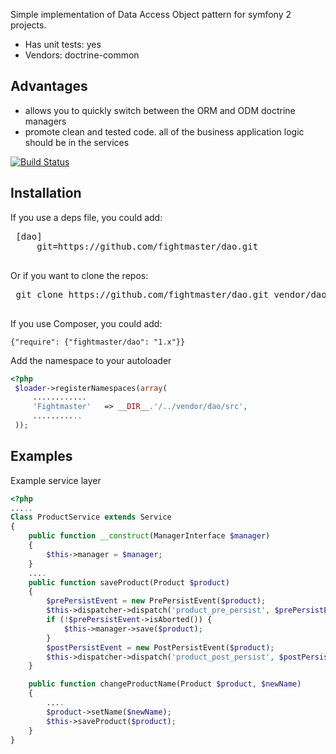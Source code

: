 Simple implementation of Data Access Object pattern for symfony 2 projects.

 * Has unit tests: yes
 * Vendors: doctrine-common


Advantages
-----------------

 * allows you to quickly switch between the ORM and ODM doctrine managers
 * promote clean and tested code. all of the business application logic should be in the services

[![Build Status](https://secure.travis-ci.org/fightmaster/dao.png?branch=master)](http://travis-ci.org/fightmaster/dao)

Installation
-----------------

If you use a deps file, you could add:

 <pre>
 [dao]
     git=https://github.com/fightmaster/dao.git
 </pre>

Or if you want to clone the repos:

 <pre>
 git clone https://github.com/fightmaster/dao.git vendor/dao
 </pre>

If you use Composer, you could add:

```
{"require": {"fightmaster/dao": "1.x"}}
```

Add the namespace to your autoloader

```php
<?php
 $loader->registerNamespaces(array(
     ............
     'Fightmaster'   => __DIR__.'/../vendor/dao/src',
     ...........
 ));

```

Examples
-----------------

Example service layer

```php
<?php
.....
Class ProductService extends Service
{
    public function __construct(ManagerInterface $manager)
    {
        $this->manager = $manager;
    }
    ....
    public function saveProduct(Product $product)
    {
        $prePersistEvent = new PrePersistEvent($product);
        $this->dispatcher->dispatch('product_pre_persist', $prePersistEvent);
        if (!$prePersistEvent->isAborted()) {
            $this->manager->save($product);
        }
        $postPersistEvent = new PostPersistEvent($product);
        $this->dispatcher->dispatch('product_post_persist', $postPersistEvent);
    }

    public function changeProductName(Product $product, $newName)
    {
        ....
        $product->setName($newName);
        $this->saveProduct($product);
    }
}

```
